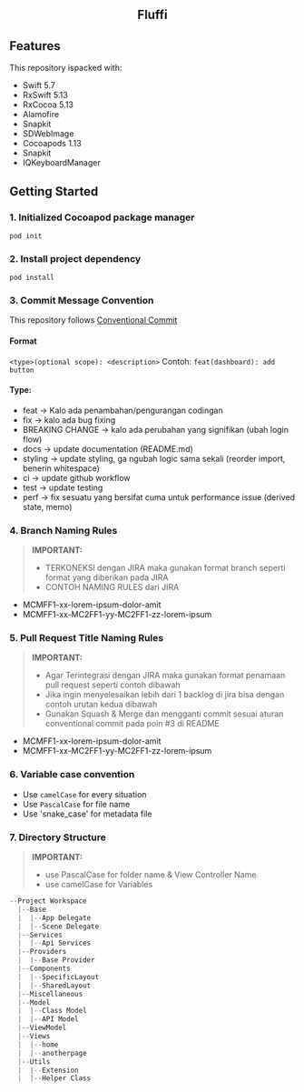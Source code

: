 <div align="center">
  <h2>Fluffi</h2>
</div>

## Features

This repository ispacked with:

-   Swift 5.7
-   RxSwift 5.13
-   RxCocoa 5.13
-   Alamofire
-   Snapkit
-   SDWebImage
-   Cocoapods 1.13
-   Snapkit
-   IQKeyboardManager

## Getting Started

### 1. Initialized Cocoapod package manager

```
pod init
```

### 2. Install project dependency


```
pod install
```


### 3. Commit Message Convention

This repository follows [Conventional Commit](https://www.conventionalcommits.org/en/v1.0.0/)
#### Format
`<type>(optional scope): <description>`
Contoh: `feat(dashboard): add button`

#### Type:

- feat → Kalo ada penambahan/pengurangan codingan
- fix → kalo ada bug fixing
- BREAKING CHANGE → kalo ada perubahan yang signifikan (ubah login flow)
- docs → update documentation (README.md)
- styling → update styling, ga ngubah logic sama sekali (reorder import, benerin whitespace)
- ci → update github workflow
- test → update testing
- perf → fix sesuatu yang bersifat cuma untuk performance issue (derived state, memo)

### 4. Branch Naming Rules
> **IMPORTANT:**  
> - TERKONEKSI dengan JIRA maka gunakan format branch seperti format yang diberikan pada JIRA
> - CONTOH NAMING RULES dari JIRA

- MCMFF1-xx-lorem-ipsum-dolor-amit
- MCMFF1-xx-MC2FF1-yy-MC2FF1-zz-lorem-ipsum

### 5. Pull Request Title Naming Rules
> **IMPORTANT:**  
> - Agar Terintegrasi dengan JIRA maka gunakan format penamaan pull request seperti contoh dibawah
> - Jika ingin menyelesaikan lebih dari 1 backlog di jira bisa dengan contoh urutan kedua dibawah
> - Gunakan Squash & Merge dan mengganti commit sesuai aturan conventional commit pada poin #3 di README

- MCMFF1-xx-lorem-ipsum-dolor-amit
- MCMFF1-xx-MC2FF1-yy-MC2FF1-zz-lorem-ipsum

### 6. Variable case convention
- Use `camelCase` for every situation
- Use `PascalCase` for file name
- Use 'snake_case' for metadata file

### 7. Directory Structure
> **IMPORTANT:**  
> - use PascalCase for folder name & View Controller Name
> - use camelCase for Variables
```js
--Project Workspace
  |--Base
  |  |--App Delegate
  |  |--Scene Delegate
  |--Services
  |  |--Api Services
  |--Providers
  |  |--Base Provider
  |--Components
  |  |--SpecificLayout                     
  |  |--SharedLayout                      
  |--Miscellaneous                           
  |--Model                          
  |  |--Class Model
  |  |--API Model
  |--ViewModel                        
  |--Views                          
  |  |--home
  |  |--anotherpage
  |--Utils
  |  |--Extension
  |  |--Helper Class
```
